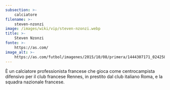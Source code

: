 ```yaml
---
subsection: >-
    calciatore
filename: >-
    steven-nzonzi
image: /images/wiki/vip/steven-nzonzi.webp
title: >-
    Steven Nzonzi
fonte: >-
    https://as.com/
image_alt: >-
    https://as.com/futbol/imagenes/2015/10/08/primera/1444307171_024258_1444307291_noticia_grande.jpg
---
```

È un calciatore professionista francese che gioca come centrocampista difensivo per il club francese Rennes, in prestito dal club italiano Roma, e la squadra nazionale francese.